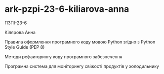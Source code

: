 # ark-pzpi-23-6-kiliarova-anna

ПЗПІ-23-6

Кілярова Анна

Правила оформлення програмного коду мовою Python згідно з Python Style Guide (PEP 8)

Методи рефакторингу коду програмного забезпечення

Програмна система для моніторингу свіжості продуктів у холодильнику
